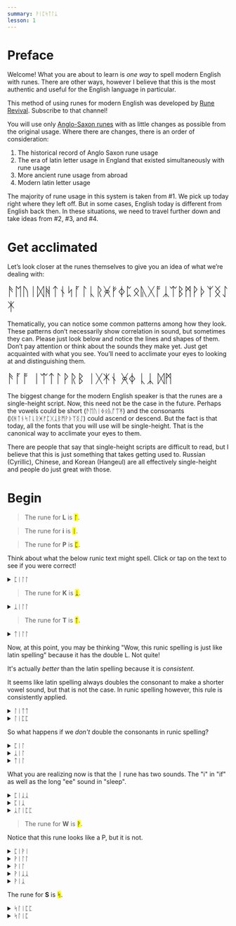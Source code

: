 ```yaml
---
summary: ᚹᛁᛈᛋᛏᛚᛣ
lesson: 1
---
```


# Preface

Welcome! What you are about to learn is *one way* to spell modern English with runes. There are other ways, however I believe that this is the most authentic and useful for the English language in particular. 

This method of using runes for modern English was developed by [Rune Revival](https://www.youtube.com/@LearnRunes). Subscribe to that channel! 

You will use only [Anglo-Saxon runes](https://en.wikipedia.org/wiki/Anglo-Saxon_runes) with as little changes as possible from the original usage. Where there are changes, there is an order of consideration:

1. The historical record of Anglo Saxon rune usage
2. The era of latin letter usage in England that existed simultaneously with rune usage
3. More ancient rune usage from abroad
4. Modern latin letter usage

The majority of rune usage in this system is taken from #1. We pick up today right where they left off. But in some cases, English today is different from English back then. In these situations, we need to travel further down and take ideas from #2, #3, and #4.

# Get acclimated

Let’s look closer at the runes themselves to give you an idea of what we’re dealing with:

<div style="font-size:2em;">ᚫᛖᚢᛁᛞᚻᛏᚾᛋᚪᛚᚳᚱᚸᚠᛄᛈᛟᚣᚷᚩᛣᛠᛒᛗᚹᚦᛉᛝᛇᛡ</div>

Thematically, you can notice some common patterns among how they look. These patterns don’t necessarily show correlation in sound, but sometimes they can. Please just look below and notice the lines and shapes of them. Don’t pay attention or think about the sounds they make yet. Just get acquainted with what you see. You’ll need to acclimate your eyes to looking at and distinguishing them.

<div style="font-size:2em;">
ᚫᚪᚩ
ᛁᛠᛏᛚᚹᚱᛒ
ᛁᚷᛡᚾ
ᚸᛄ
ᚳᛣ
ᛞᛗ
</div>

The biggest change for the modern English speaker is that the runes are a single-height script. Now, this need not be the case in the future. Perhaps the vowels could be short (ᚫᛖᚢᛁᛄᛟᚣᚩᛠᛡ) and the consonants (ᛞᚻᛏᚾᛋᛚᚳᚱᚸᚠᛈᚷᛣᛒᛗᚹᚦᛉᛝᛇ) could ascend or descend. But the fact is that today, all the fonts that you will use will be single-height. That is the canonical way to acclimate your eyes to them.

There are people that say that single-height scripts are difficult to read, but I believe that this is just something that takes getting used to. Russian (Cyrillic), Chinese, and Korean (Hangeul) are all effectively single-height and people do just great with those. 

# Begin

> The rune for <strong>L</strong> is <mark>ᛚ</mark>.

> The rune for <strong>i</strong> is <mark>ᛁ</mark>.

> The rune for <strong>P</strong> is <mark>ᛈ</mark>.

Think about what the below runic text might spell. Click or tap on the text to see if you were correct!

<details>
    <summary>ᛈᛁᛚᛚ</summary>
    <p>pill</p>
</details>

> The rune for <strong>K</strong> is <mark>ᛣ</mark>.

<details>
    <summary>ᛣᛁᛚᛚ</summary>
    <p>kill</p>
</details>

> The rune for <strong>T</strong> is <mark>ᛏ</mark>.

<details>
    <summary>ᛏᛁᛚᛚ</summary>
    <p>till</p>
</details>

Now, at this point, you may be thinking "Wow, this runic spelling is just like latin spelling" because it has the double L. Not quite!

It's actually *better* than the latin spelling because it is *consistent*. 

It seems like latin spelling always doubles the consonant to make a shorter vowel sound, but that is not the case. In runic spelling however, this rule is consistently applied.

<details>
    <summary>ᛚᛁᛏᛏ</summary>
    <p>lit</p>
</details>

<details>
    <summary>ᛚᛁᛈᛈ</summary>
    <p>lip</p>
</details>

So what happens if we *don't* double the consonants in runic spelling?

<details>
    <summary>ᛈᛁᛚ</summary>
    <p>peel</p>
</details>

<details>
    <summary>ᛣᛁᛚ</summary>
    <p>keel</p>
</details>

<details>
    <summary>ᛏᛁᛚ</summary>
    <p>teal</p>
</details>

What you are realizing now is that the <strong>ᛁ</strong> rune has two sounds. The "i" in "if" as well as the long "ee" sound in "sleep".

<details>
    <summary>ᛈᛁᛣᛣ</summary>
    <p>pick</p>
</details>

<details>
    <summary>ᛈᛁᛣ</summary>
    <p>peak</p>
</details>

<details>
    <summary>ᛣᛚᛁᛈᛈ</summary>
    <p>clip</p>
</details>

> The rune for <strong>W</strong> is <mark>ᚹ</mark>.

Notice that this rune looks like a P, but it is not.

<details>
    <summary>ᛈᛁᚹᛁ</summary>
    <p>PeeWee</p>
</details>

<details>
    <summary>ᚹᛁᛚᛚ</summary>
    <p>will</p>
</details>

<details>
    <summary>ᚹᛁᛚ</summary>
    <p>wheel</p>
</details>

<details>
    <summary>ᚹᛁᛣᛣ</summary>
    <p>wick</p>
</details>

<details>
    <summary>ᚹᛁᛣ</summary>
    <p>week</p>
</details>

The rune for <strong>S</strong> is <mark>ᛋ</mark>.

<details>
    <summary>ᛋᛚᛁᛈᛈ</summary>
    <p>slip</p>
</details>

<details>
    <summary>ᛋᛚᛁᛈ</summary>
    <p>sleep</p>
</details>

